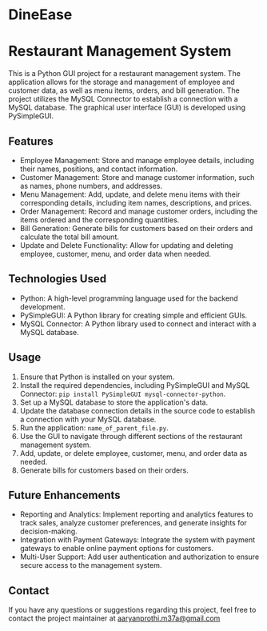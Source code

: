 # DineEase
# Restaurant Management System

This is a Python GUI project for a restaurant management system. The application allows for the storage and management of employee and customer data, as well as menu items, orders, and bill generation. The project utilizes the MySQL Connector to establish a connection with a MySQL database. The graphical user interface (GUI) is developed using PySimpleGUI.

## Features

- Employee Management: Store and manage employee details, including their names, positions, and contact information.
- Customer Management: Store and manage customer information, such as names, phone numbers, and addresses.
- Menu Management: Add, update, and delete menu items with their corresponding details, including item names, descriptions, and prices.
- Order Management: Record and manage customer orders, including the items ordered and the corresponding quantities.
- Bill Generation: Generate bills for customers based on their orders and calculate the total bill amount.
- Update and Delete Functionality: Allow for updating and deleting employee, customer, menu, and order data when needed.

## Technologies Used

- Python: A high-level programming language used for the backend development.
- PySimpleGUI: A Python library for creating simple and efficient GUIs.
- MySQL Connector: A Python library used to connect and interact with a MySQL database.

## Usage

1. Ensure that Python is installed on your system.
2. Install the required dependencies, including PySimpleGUI and MySQL Connector: `pip install PySimpleGUI mysql-connector-python`.
3. Set up a MySQL database to store the application's data.
4. Update the database connection details in the source code to establish a connection with your MySQL database.
5. Run the application: `name_of_parent_file.py`.
6. Use the GUI to navigate through different sections of the restaurant management system.
7. Add, update, or delete employee, customer, menu, and order data as needed.
8. Generate bills for customers based on their orders.

## Future Enhancements

- Reporting and Analytics: Implement reporting and analytics features to track sales, analyze customer preferences, and generate insights for decision-making.
- Integration with Payment Gateways: Integrate the system with payment gateways to enable online payment options for customers.
- Multi-User Support: Add user authentication and authorization to ensure secure access to the management system.

## Contact

If you have any questions or suggestions regarding this project, feel free to contact the project maintainer at aaryanprothi.m37a@gmail.com
